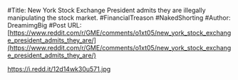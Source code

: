#Title: New York Stock Exchange President admits they are illegally manipulating the stock market. #FinancialTreason #NakedShorting
#Author: DreamimgBig
#Post URL: [https://www.reddit.com/r/GME/comments/o1xt05/new_york_stock_exchange_president_admits_they_are/](https://www.reddit.com/r/GME/comments/o1xt05/new_york_stock_exchange_president_admits_they_are/)


https://i.redd.it/12d14wk30u571.jpg